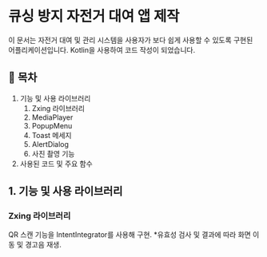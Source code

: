 # 큐싱 방지 자전거 대여 앱 제작
 이 문서는 자전거 대여 및 관리 시스템을 사용자가 보다 쉽게 사용할 수 있도록 구현된 어플리케이션입니다.
 Kotlin을 사용하여 코드 작성이 되었습니다.
 
## 📖 목차
1. 기능 및 사용 라이브러리
   1. Zxing 라이브러리
   2. MediaPlayer
   3. PopupMenu
   4. Toast 메세지
   5. AlertDialog
   6. 사진 촬영 기능
3. 사용된 코드 및 주요 함수

## 1. 기능 및 사용 라이브러리
### Zxing 라이브러리
QR 스캔 기능을 IntentIntegrator를 사용해 구현.
*유효성 검사 및 결과에 따라 화면 이동 및 경고음 재생.
